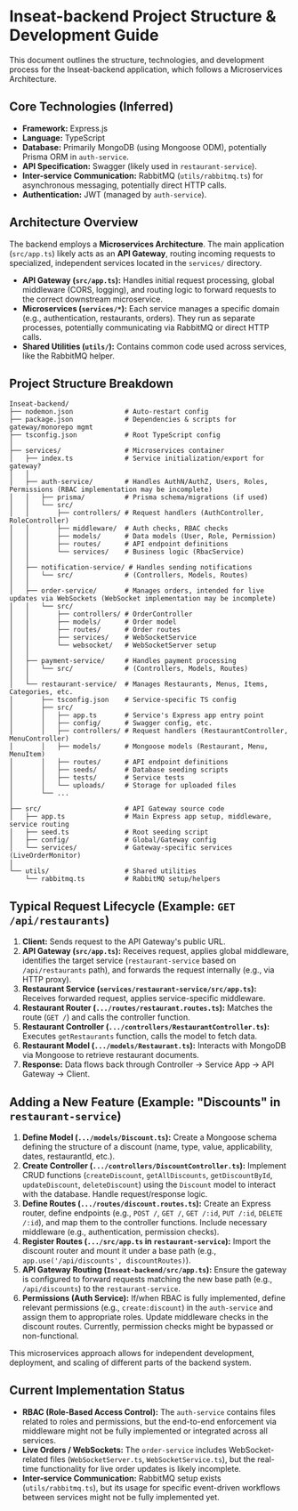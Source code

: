 # Inseat-backend Project Structure &amp; Development Guide

This document outlines the structure, technologies, and development process for the Inseat-backend application, which follows a Microservices Architecture.

## Core Technologies (Inferred)

*   **Framework:** Express.js
*   **Language:** TypeScript
*   **Database:** Primarily MongoDB (using Mongoose ODM), potentially Prisma ORM in `auth-service`.
*   **API Specification:** Swagger (likely used in `restaurant-service`).
*   **Inter-service Communication:** RabbitMQ (`utils/rabbitmq.ts`) for asynchronous messaging, potentially direct HTTP calls.
*   **Authentication:** JWT (managed by `auth-service`).

## Architecture Overview

The backend employs a **Microservices Architecture**. The main application (`src/app.ts`) likely acts as an **API Gateway**, routing incoming requests to specialized, independent services located in the `services/` directory.

*   **API Gateway (`src/app.ts`):** Handles initial request processing, global middleware (CORS, logging), and routing logic to forward requests to the correct downstream microservice.
*   **Microservices (`services/*`):** Each service manages a specific domain (e.g., authentication, restaurants, orders). They run as separate processes, potentially communicating via RabbitMQ or direct HTTP calls.
*   **Shared Utilities (`utils/`):** Contains common code used across services, like the RabbitMQ helper.

## Project Structure Breakdown

```
Inseat-backend/
├── nodemon.json             # Auto-restart config
├── package.json             # Dependencies & scripts for gateway/monorepo mgmt
├── tsconfig.json            # Root TypeScript config
│
├── services/                # Microservices container
│   ├── index.ts             # Service initialization/export for gateway?
│   │
│   ├── auth-service/        # Handles AuthN/AuthZ, Users, Roles, Permissions (RBAC implementation may be incomplete)
│   │   ├── prisma/          # Prisma schema/migrations (if used)
│   │   └── src/
│   │       ├── controllers/ # Request handlers (AuthController, RoleController)
│   │       ├── middleware/  # Auth checks, RBAC checks
│   │       ├── models/      # Data models (User, Role, Permission)
│   │       ├── routes/      # API endpoint definitions
│   │       └── services/    # Business logic (RbacService)
│   │
│   ├── notification-service/ # Handles sending notifications
│   │   └── src/             # (Controllers, Models, Routes)
│   │
│   ├── order-service/       # Manages orders, intended for live updates via WebSockets (WebSocket implementation may be incomplete)
│   │   └── src/
│   │       ├── controllers/ # OrderController
│   │       ├── models/      # Order model
│   │       ├── routes/      # Order routes
│   │       ├── services/    # WebSocketService
│   │       └── websocket/   # WebSocketServer setup
│   │
│   ├── payment-service/     # Handles payment processing
│   │   └── src/             # (Controllers, Models, Routes)
│   │
│   └── restaurant-service/  # Manages Restaurants, Menus, Items, Categories, etc.
│       ├── tsconfig.json    # Service-specific TS config
│       ├── src/
│       │   ├── app.ts       # Service's Express app entry point
│       │   ├── config/      # Swagger config, etc.
│       │   ├── controllers/ # Request handlers (RestaurantController, MenuController)
│       │   ├── models/      # Mongoose models (Restaurant, Menu, MenuItem)
│       │   ├── routes/      # API endpoint definitions
│       │   ├── seeds/       # Database seeding scripts
│       │   ├── tests/       # Service tests
│       │   └── uploads/     # Storage for uploaded files
│       └── ...
│
├── src/                     # API Gateway source code
│   ├── app.ts               # Main Express app setup, middleware, service routing
│   ├── seed.ts              # Root seeding script
│   ├── config/              # Global/Gateway config
│   └── services/            # Gateway-specific services (LiveOrderMonitor)
│
└── utils/                   # Shared utilities
    └── rabbitmq.ts          # RabbitMQ setup/helpers
```

## Typical Request Lifecycle (Example: `GET /api/restaurants`)

1.  **Client:** Sends request to the API Gateway's public URL.
2.  **API Gateway (`src/app.ts`):** Receives request, applies global middleware, identifies the target service (`restaurant-service` based on `/api/restaurants` path), and forwards the request internally (e.g., via HTTP proxy).
3.  **Restaurant Service (`services/restaurant-service/src/app.ts`):** Receives forwarded request, applies service-specific middleware.
4.  **Restaurant Router (`.../routes/restaurant.routes.ts`):** Matches the route (`GET /`) and calls the controller function.
5.  **Restaurant Controller (`.../controllers/RestaurantController.ts`):** Executes `getRestaurants` function, calls the model to fetch data.
6.  **Restaurant Model (`.../models/Restaurant.ts`):** Interacts with MongoDB via Mongoose to retrieve restaurant documents.
7.  **Response:** Data flows back through Controller -> Service App -> API Gateway -> Client.

## Adding a New Feature (Example: "Discounts" in `restaurant-service`)

1.  **Define Model (`.../models/Discount.ts`):** Create a Mongoose schema defining the structure of a discount (name, type, value, applicability, dates, restaurantId, etc.).
2.  **Create Controller (`.../controllers/DiscountController.ts`):** Implement CRUD functions (`createDiscount`, `getAllDiscounts`, `getDiscountById`, `updateDiscount`, `deleteDiscount`) using the `Discount` model to interact with the database. Handle request/response logic.
3.  **Define Routes (`.../routes/discount.routes.ts`):** Create an Express router, define endpoints (e.g., `POST /`, `GET /`, `GET /:id`, `PUT /:id`, `DELETE /:id`), and map them to the controller functions. Include necessary middleware (e.g., authentication, permission checks).
4.  **Register Routes (`.../src/app.ts` in `restaurant-service`):** Import the discount router and mount it under a base path (e.g., `app.use('/api/discounts', discountRoutes)`).
5.  **API Gateway Routing (`Inseat-backend/src/app.ts`):** Ensure the gateway is configured to forward requests matching the new base path (e.g., `/api/discounts`) to the `restaurant-service`.
6.  **Permissions (Auth Service):** If/when RBAC is fully implemented, define relevant permissions (e.g., `create:discount`) in the `auth-service` and assign them to appropriate roles. Update middleware checks in the discount routes. Currently, permission checks might be bypassed or non-functional.

This microservices approach allows for independent development, deployment, and scaling of different parts of the backend system.

## Current Implementation Status

*   **RBAC (Role-Based Access Control):** The `auth-service` contains files related to roles and permissions, but the end-to-end enforcement via middleware might not be fully implemented or integrated across all services.
*   **Live Orders / WebSockets:** The `order-service` includes WebSocket-related files (`WebSocketServer.ts`, `WebSocketService.ts`), but the real-time functionality for live order updates is likely incomplete.
*   **Inter-service Communication:** RabbitMQ setup exists (`utils/rabbitmq.ts`), but its usage for specific event-driven workflows between services might not be fully implemented yet.
